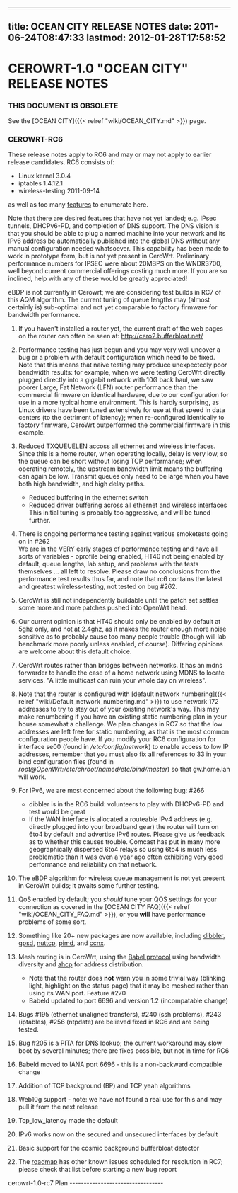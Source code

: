 
---
title: OCEAN CITY RELEASE NOTES
date: 2011-06-24T08:47:33
lastmod: 2012-01-28T17:58:52
---
CEROWRT-1.0 "OCEAN CITY" RELEASE NOTES
======================================

### THIS DOCUMENT IS OBSOLETE

See the [OCEAN CITY]({{< relref "wiki/OCEAN_CITY.md" >}}) page.

### CEROWRT-RC6

These release notes apply to RC6 and may or may not apply to earlier
release candidates. RC6 consists of:

-   Linux kernel 3.0.4
-   iptables 1.4.12.1
-   wireless-testing 2011-09-14

as well as too many
[features](http://cero2.bufferbloat.net/cerowrt/features.html) to
enumerate here.

Note that there are desired features that have not yet landed; e.g.
IPsec tunnels, DHCPv6-PD, and completion of DNS support. The DNS vision
is that you should be able to plug a named machine into your network and
its IPv6 address be automatically published into the global DNS without
any manual configuration needed whatsoever. This capability has been
made to work in prototype form, but is not yet present in CeroWrt.
Preliminary performance numbers for IPSEC were about 20MBPS on the
WNDR3700, well beyond current commercial offerings costing much more. If
you are so inclined, help with any of these would be greatly
appreciated!

eBDP is not currently in Cerowrt; we are considering test builds in RC7
of this AQM algorithm. The current tuning of queue lengths may (almost
certainly is) sub-optimal and not yet comparable to factory firmware for
bandwidth performance.

1.  If you haven't installed a router yet, the current draft of the web
    pages on the router can often be seen at:
    http://cero2.bufferbloat.net/
2.  Performance testing has just begun and you may very well uncover a
    bug or a problem with default configuration which need to be fixed.\
    Note that this means that naive testing may produce unexpectedly
    poor bandwidth results: for example, when we were testing CeroWrt
    directly plugged directly into a gigabit network with 10G back haul,
    we saw poorer Large, Fat Network (LFN) router performance than the
    commercial firmware on identical hardware, due to our configuration
    for use in a more typical home environment. This is hardly
    surprising, as Linux drivers have been tuned extensively for use at
    that speed in data centers (to the detriment of latency); when
    re-configured identically to factory firmware, CeroWrt outperformed
    the commercial firmware in this example.
3.  Reduced TXQUEUELEN accoss all ethernet and wireless interfaces.
    Since this is a home router, when operating locally, delay is very
    low, so the queue can be short without losing TCP performance; when
    operating remotely, the upstream bandwidth limit means the buffering
    can again be low. Transmit queues only need to be large when you
    have both high bandwidth, and high delay paths.
    -   Reduced buffering in the ethernet switch
    -   Reduced driver buffering across all ethernet and wireless
        interfaces\
        This initial tuning is probably too aggressive, and will be
        tuned further.

4.  There is ongoing performance testing against various smoketests
    going on in \#262\
    We are in the VERY early stages of performance testing and have all
    sorts of variables - oprofile being enabled, HT40 not being enabled
    by default, queue lengths, lab setup, and problems with the tests
    themselves ... all left to resolve. Please draw no conclusions from
    the performance test results thus far, and note that rc6 contains
    the latest and greatest wireless-testing, not tested on bug \#262.
5.  CeroWrt is still not independently buildable until the patch set
    settles some more and more patches pushed into OpenWrt head.
6.  Our current opinion is that HT40 should only be enabled by default
    at 5ghz only, and not at 2.4ghz, as it makes the router enough more
    noise sensitive as to probably cause too many people trouble (though
    will lab benchmark more poorly unless enabled, of course). Differing
    opinions are welcome about this default choice.
7.  CeroWrt routes rather than bridges between networks. It has an mdns
    forwarder to handle the case of a home network using MDNS to
    locate services. "A little multicast can ruin your whole day
    on wireless".
8.  Note that the router is configured with [default network numbering]({{< relref "wiki/Default_network_numbering.md" >}}) to use network 172 addresses to try to stay out of
    your existing network's way. This may make renumbering if you have
    an existing static numbering plan in your house somewhat
    a challenge. We plan changes in RC7 so that the low addresses are
    left free for static numbering, as that is the most common
    configuration people have. If you modify your RC6 configuration for
    interface se00 (found in */etc/config/network*) to enable access to
    low IP addresses, remember that you must also fix all references to
    33 in your bind configuration files (found in
    *root@OpenWrt:/etc/chroot/named/etc/bind/master*) so that
    gw.home.lan will work.
9.  For IPv6, we are most concerned about the following bug: \#266
    -   dibbler is in the RC6 build: volunteers to play with DHCPv6-PD
        and test would be great
    -   If the WAN interface is allocated a routeable IPv4 address (e.g.
        directly plugged into your broadband gear) the router will turn
        on 6to4 by default and advertise IPv6 routes. Please give us
        feedback as to whether this causes trouble. Comcast has put in
        many more geographically dispersed 6to4 relays so using 6to4 is
        much less problematic than it was even a year ago often
        exhibiting very good performance and reliability on
        that network.

10. The eBDP algorithm for wireless queue management is not yet present
    in CeroWrt builds; it awaits some further testing.
11. QoS enabled by default; you *should* tune your QOS settings for your
    connection as covered in the
    [OCEAN CITY FAQ]({{< relref "wiki/OCEAN_CITY_FAQ.md" >}}),
    or you **will** have performance problems of some sort.
12. Something like 20+ new packages are now available, including
    [dibbler](https://github.com/tomaszmrugalski/dibbler/tree/master/doc),
    [gpsd](http://gpsd.berlios.de/),
    [nuttcp](http://www.nuttcp.net/nuttcp/Welcome%20Page.html),
    [pimd](http://troglobit.com/pimd.shtml), and
    [ccnx](http://www.ccnx.org/).
13. Mesh routing is in CeroWrt, using the [Babel
    protocol](http://www.pps.jussieu.fr/~jch/software/babel/) using
    bandwidth diversity and
    [ahcp](http://www.pps.jussieu.fr/~jch/software/ahcp/) for
    address distribution.
    -   Note that the router does **not** warn you in some trivial way
        (blinking light, highlight on the status page) that it may be
        meshed rather than using its WAN port. Feature \#270
    -   Babeld updated to port 6696 and version 1.2
        (incompatable change)

14. Bugs \#195 (ethernet unaligned transfers), \#240 (ssh problems),
    \#243 (iptables), \#256 (ntpdate) are believed fixed in RC6 and are
    being tested.
15. Bug \#205 is a PITA for DNS lookup; the current workaround may slow
    boot by several minutes; there are fixes possible, but not in time
    for RC6
16. Babeld moved to IANA port 6696 - this is a non-backward compatible
    change
17. Addition of TCP background (BP) and TCP yeah algorithms
18. Web10g support - note: we have not found a real use for this and may
    pull it from the next release
19. Tcp\_low\_latency made the default
20. IPv6 works now on the secured and unsecured interfaces by default
21. Basic support for the cosmic background bufferbloat detector
22. The
    [roadmap](http://www.bufferbloat.net/projects/cerowrt/roadmap?tracker_ids%5B%5D=1&tracker_ids%5B%5D=2&completed=1&with_subprojects=0&with_subprojects=1)
    has other known issues scheduled for resolution in RC7; please check
    that list before starting a new bug report

<link>cerowrt-1.0-rc7</link> Plan
---------------------------------
